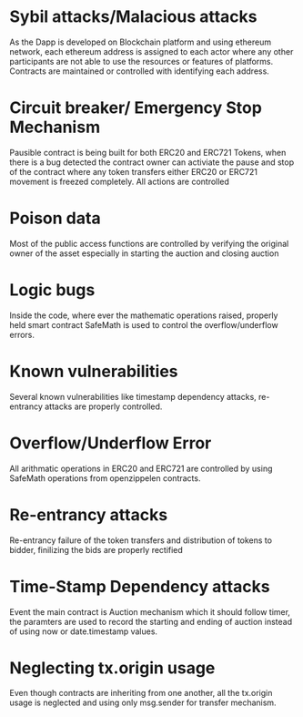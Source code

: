 # Sybil attacks/Malacious attacks
As the Dapp is developed on Blockchain platform and using ethereum network, each ethereum address is assigned to each actor where any other participants are not able to use the resources or features of platforms. Contracts are maintained or controlled with identifying each address. 

# Circuit breaker/ Emergency Stop Mechanism
Pausible contract is being built for both ERC20 and ERC721 Tokens, when there is a bug detected the contract owner can activiate the pause and stop of the contract where any token transfers either ERC20 or ERC721 movement is freezed completely. All actions are controlled 

# Poison data
Most of the public access functions are controlled by verifying the original owner of the asset especially in starting the auction and closing auction

# Logic bugs
Inside the code, where ever the mathematic operations raised, properly held smart contract SafeMath is used to control the overflow/underflow errors. 

# Known vulnerabilities
Several known vulnerabilities like timestamp dependency attacks, re-entrancy attacks are properly controlled. 

# Overflow/Underflow Error
All arithmatic operations in ERC20 and ERC721 are controlled by using SafeMath operations from openzippelen contracts. 

# Re-entrancy attacks
Re-entrancy failure of the token transfers and distribution of tokens to bidder, finilizing the bids are properly rectified

# Time-Stamp Dependency attacks
Event the main contract is Auction mechanism which it should follow timer, the paramters are used to record the starting and ending of auction instead of using now or date.timestamp values. 

# Neglecting tx.origin usage
Even though contracts are inheriting from one another, all the tx.origin usage is neglected and using only msg.sender for transfer mechanism. 
